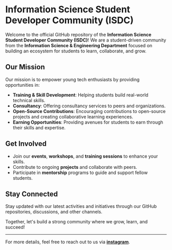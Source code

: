 # Information Science Student Developer Community (ISDC)

Welcome to the official GitHub repository of the **Information Science Student Developer Community (ISDC)**! We are a student-driven community from the **Information Science & Engineering Department** focused on building an ecosystem for students to learn, collaborate, and grow.

## Our Mission
Our mission is to empower young tech enthusiasts by providing opportunities in:
- **Training & Skill Development**: Helping students build real-world technical skills.
- **Consultancy**: Offering consultancy services to peers and organizations.
- **Open-Source Contributions**: Encouraging contributions to open-source projects and creating collaborative learning experiences.
- **Earning Opportunities**: Providing avenues for students to earn through their skills and expertise.

## Get Involved
- Join our **events**, **workshops**, and **training sessions** to enhance your skills.
- Contribute to ongoing **projects** and collaborate with peers.
- Participate in **mentorship** programs to guide and support fellow students.

## Stay Connected
Stay updated with our latest activities and initiatives through our GitHub repositories, discussions, and other channels.

Together, let's build a strong community where we grow, learn, and succeed!

---

For more details, feel free to reach out to us via **[instagram](https://www.instagram.com/isdc.sahyadri/)**.

